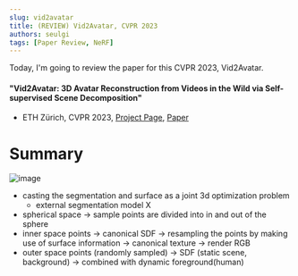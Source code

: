 ```yaml
---
slug: vid2avatar
title: (REVIEW) Vid2Avatar, CVPR 2023
authors: seulgi
tags: [Paper Review, NeRF]
---
```


Today, I'm going to review the paper for this CVPR 2023, Vid2Avatar.

#### "Vid2Avatar: 3D Avatar Reconstruction from Videos in the Wild via Self-supervised Scene Decomposition"
- ETH Zürich, CVPR 2023, [Project Page](https://moygcc.github.io/vid2avatar/), [Paper](https://files.ait.ethz.ch/projects/vid2avatar/main.pdf)

# Summary


![image](http://files.ait.ethz.ch/projects/vid2avatar/assets/pipeline.png)

- casting the segmentation and surface as a joint 3d optimization problem
  - external segmentation model X
- spherical space -> sample points are divided into in and out of the sphere
- inner space points -> canonical SDF -> resampling the points by making use of surface information -> canonical texture -> render RGB
- outer space points (randomly sampled) -> SDF (static scene, background) -> combined with dynamic foreground(human)
